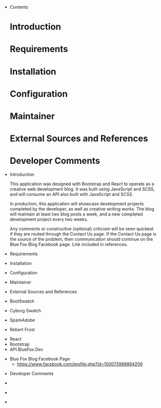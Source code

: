 + Contents
   # Introduction
   # Requirements
   # Installation
   # Configuration
   # Maintainer
   # External Sources and References
   # Developer Comments

- Introduction

    This application was designed with Bootstrap and React to operate as a creative web
    development blog. It was built using JavaScript and SCSS, and will consume an API
    also built with JavaScript and SCSS.

    In production, this application will showcase development projects completed by the 
    developer, as well as creative writing works. The blog will maintain at least two blog
    posts a week, and a new completed development project every two weeks.

    Any comments or constructive (optional) criticism will be seen quickest if they are
    routed through the Contact Us page. If the Contact Us page is the source of the 
    problem, then communication should continue on the Blue Fox Blog Facebook page. Link
    included in references. 

- Requirements

- Installation

- Configuration

- Maintainer

- External Sources and References

 - BootSwatch
 - Cyborg Swatch
 - SparkAdobe
 - Robert Frost

  + React
  + Bootstrap
  + API.BlueFox.Dev

  * Blue Fox Blog Facebook Page
    - https://www.facebook.com/profile.php?id=100073988864209

- Developer Comments
 + 
 - 
 * 